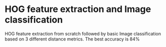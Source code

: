 # HOG feature extraction and Image classification
 HOG feature extraction from scratch followed by basic Image classification based on 3 different distance metrics. The best accuracy is 84%

